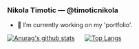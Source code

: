 ### Nikola Timotic — @timoticnikola 

- 🔭 I’m currently working on my 'portfolio'.

<!--

Here are some ideas to get you started:

- 🔭 I’m currently working on 
- 🌱 I’m currently learning ...
- 👯 I’m looking to collaborate on ...
- 🤔 I’m looking for help with ...
- 💬 Ask me about ...
- 📫 How to reach me: ...
- 😄 Pronouns: ...
- ⚡ Fun fact: ...
-->
[![Anurag's github stats](https://github-readme-stats.vercel.app/api?username=timoticnikola&hide=prs,issues&count_private=true&show_icons=true&theme=dark)](https://github.com/anuraghazra/github-readme-stats) &nbsp;&nbsp;&nbsp;&nbsp;
[![Top Langs](https://github-readme-stats.vercel.app/api/top-langs/?username=timoticnikola&theme=dark&layout=compact)](https://github.com/anuraghazra/github-readme-stats)
